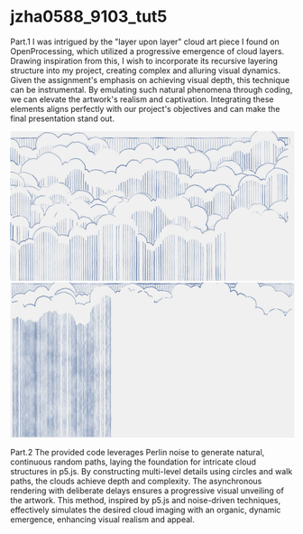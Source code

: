 # jzha0588_9103_tut5

Part.1
I was intrigued by the "layer upon layer" cloud art piece I found on OpenProcessing, which utilized a progressive emergence of cloud layers. Drawing inspiration from this, I wish to incorporate its recursive layering structure into my project, creating complex and alluring visual dynamics. Given the assignment's emphasis on achieving visual depth, this technique can be instrumental. By emulating such natural phenomena through coding, we can elevate the artwork's realism and captivation. Integrating these elements aligns perfectly with our project's objectives and can make the final presentation stand out.

![example!](/assets/images/WechatIMG49.jpg "example")
![example!](/assets/images/WechatIMG50.jpg "example")

Part.2
The provided code leverages Perlin noise to generate natural, continuous random paths, laying the foundation for intricate cloud structures in p5.js. By constructing multi-level details using circles and walk paths, the clouds achieve depth and complexity. The asynchronous rendering with deliberate delays ensures a progressive visual unveiling of the artwork. This method, inspired by p5.js and noise-driven techniques, effectively simulates the desired cloud imaging with an organic, dynamic emergence, enhancing visual realism and appeal.